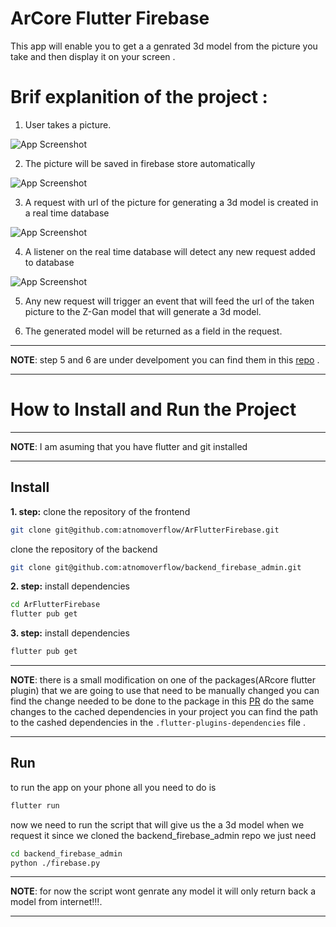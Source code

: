 # ArCore Flutter Firebase

This app will enable you to get a a genrated 3d model from the picture you take and then display it on your screen .

# Brif explanition of the project :

1. User takes a picture.

![App Screenshot](https://drive.google.com/uc?export=view&id=1wT0jnf4W2zf7zB8-GY9xFPGq4Terc8Db)

2. The picture will be saved in firebase store  automatically 

![App Screenshot](https://drive.google.com/uc?export=view&id=1bxernXEq8pUCqJ_0R3tOHCj485n_yfeO)

3. A request with url of the picture for generating a 3d model is created in a real time database

![App Screenshot](https://drive.google.com/uc?export=view&id=1yckdcYQfE5Cdg_VampNcLip-zKg-DfYI)

4. A listener on the real time database will detect any new request added to database 

![App Screenshot](https://drive.google.com/uc?export=view&id=1zl9YCglxrLaTO1P5RnWAQj4azn2a9fj0
)

5. Any new request will trigger an event that will feed the url of the taken picture to the  Z-Gan model that will generate a 3d model.

6. The generated model will be returned as a field in the request.  

---
**NOTE**: 
step 5 and 6 are under develpoment you can find them in this [repo]("https://github.com/atnomoverflow/backend_firebase_admin") . 

---

# How to Install and Run the Project
 
---
**NOTE**: 
I am asuming that you have flutter and git installed 

---
## Install
**1. step:**
clone the repository of the frontend
```sh
git clone git@github.com:atnomoverflow/ArFlutterFirebase.git
```
clone the repository of the backend 
```sh
git clone git@github.com:atnomoverflow/backend_firebase_admin.git
```
**2. step:**
install dependencies 
```sh
cd ArFlutterFirebase
flutter pub get
```
**3. step:**
install dependencies 
```sh
flutter pub get
```
---
**NOTE**: 
there is a small modification on one of the packages(ARcore flutter plugin) that we are going to use that need to be manually changed you can find the change needed to be done to the package in this [PR]("https://github.com/giandifra/arcore_flutter_plugin/pull/141")
do the same changes to the cached dependencies in your project you can find the path to the cashed dependencies in the `.flutter-plugins-dependencies` file .

---

## Run

to run the app on your phone all you need to do is 
```sh
flutter run
```
now we need to run the script that will give us the a 3d model when we request it since we cloned the backend_firebase_admin repo we just need 
```sh
cd backend_firebase_admin
python ./firebase.py
```
---
**NOTE**: 
for now the script wont genrate any model it will only return back a model from internet!!!.

---
